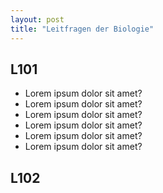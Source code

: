 ```yaml
---
layout: post
title: "Leitfragen der Biologie"
---
```


## L101

- Lorem ipsum dolor sit amet?
- Lorem ipsum dolor sit amet?
- Lorem ipsum dolor sit amet?
- Lorem ipsum dolor sit amet?
- Lorem ipsum dolor sit amet?
- Lorem ipsum dolor sit amet?

## L102
